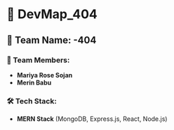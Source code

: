 # 🚀 DevMap_404

## 📌 Team Name: **-404**  

### 👥 Team Members:  
- **Mariya Rose Sojan**  
- **Merin Babu**  

### 🛠 Tech Stack:  
- **MERN Stack** (MongoDB, Express.js, React, Node.js)  
